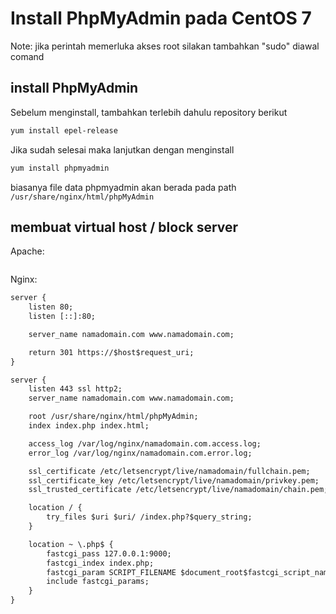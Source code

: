 # Install PhpMyAdmin pada CentOS 7

Note: jika perintah memerluka akses root silakan tambahkan "sudo" diawal comand

## install PhpMyAdmin

Sebelum menginstall, tambahkan terlebih dahulu repository berikut

```html
yum install epel-release
```

Jika sudah selesai maka lanjutkan dengan menginstall

```html
yum install phpmyadmin
```

biasanya file data phpmyadmin akan berada pada path `/usr/share/nginx/html/phpMyAdmin`
## membuat virtual host / block server

Apache:
```html
```

Nginx:
```html
server {
    listen 80;
    listen [::]:80;

    server_name namadomain.com www.namadomain.com;

    return 301 https://$host$request_uri;
}

server {
    listen 443 ssl http2;
    server_name namadomain.com www.namadomain.com;

    root /usr/share/nginx/html/phpMyAdmin;
    index index.php index.html;

    access_log /var/log/nginx/namadomain.com.access.log;
    error_log /var/log/nginx/namadomain.com.error.log;

    ssl_certificate /etc/letsencrypt/live/namadomain/fullchain.pem;
    ssl_certificate_key /etc/letsencrypt/live/namadomain/privkey.pem;
    ssl_trusted_certificate /etc/letsencrypt/live/namadomain/chain.pem;

    location / {
        try_files $uri $uri/ /index.php?$query_string;
    }

    location ~ \.php$ {
        fastcgi_pass 127.0.0.1:9000;
        fastcgi_index index.php;
        fastcgi_param SCRIPT_FILENAME $document_root$fastcgi_script_name;
        include fastcgi_params;
    }
}
```